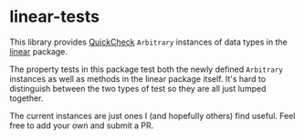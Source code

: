 # linear-tests
This library provides [QuickCheck](https://hackage.haskell.org/package/QuickCheck) `Arbitrary` instances of data types in the [linear](http://hackage.haskell.org/package/linear) package.

The property tests in this package test both the newly defined `Arbitrary` instances as well as methods in the linear package itself. It's hard to distinguish between the two types of test so they are all just lumped together.

The current instances are just ones I (and hopefully others) find useful. Feel free to add your own and submit a PR.
